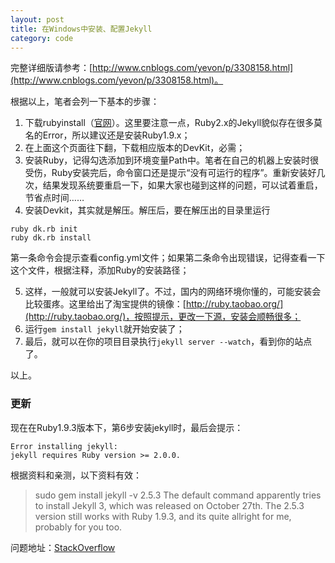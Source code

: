 ```yaml
---
layout: post
title: 在Windows中安装、配置Jekyll
category: code
---
```


完整详细版请参考：[http://www.cnblogs.com/yevon/p/3308158.html](http://www.cnblogs.com/yevon/p/3308158.html)。

根据以上，笔者会列一下基本的步骤：

1. 下载rubyinstall（[官网](http://rubyinstaller.org/)）。这里要注意一点，Ruby2.x的Jekyll貌似存在很多莫名的Error，所以建议还是安装Ruby1.9.x；
2. 在上面这个页面往下翻，下载相应版本的DevKit，必需；
3. 安装Ruby，记得勾选添加到环境变量Path中。笔者在自己的机器上安装时很受伤，Ruby安装完后，命令窗口还是提示“没有可运行的程序”。重新安装好几次，结果发现系统要重启一下，如果大家也碰到这样的问题，可以试着重启，节省点时间……
4. 安装Devkit，其实就是解压。解压后，要在解压出的目录里运行

```
ruby dk.rb init
ruby dk.rb install
```

第一条命令会提示查看config.yml文件；如果第二条命令出现错误，记得查看一下这个文件，根据注释，添加Ruby的安装路径；

5. 这样，一般就可以安装Jekyll了。不过，国内的网络环境你懂的，可能安装会比较蛋疼。这里给出了淘宝提供的镜像：[http://ruby.taobao.org/](http://ruby.taobao.org/)，按照提示，更改一下源，安装会顺畅很多；
6. 运行``gem install jekyll``就开始安装了；
7. 最后，就可以在你的项目目录执行``jekyll server --watch``，看到你的站点了。

以上。

### 更新

现在在Ruby1.9.3版本下，第6步安装jekyll时，最后会提示：

```
Error installing jekyll:
jekyll requires Ruby version >= 2.0.0.
```

根据资料和亲测，以下资料有效：

> sudo gem install jekyll -v 2.5.3
> The default command apparently tries to install Jekyll 3, which was released on October 27th. The 2.5.3 version still works with Ruby 1.9.3, and its quite allright for me, probably for you too.

问题地址：[StackOverflow](http://stackoverflow.com/questions/33503796/error-installing-jekyll-requires-ruby-2-0-0)
